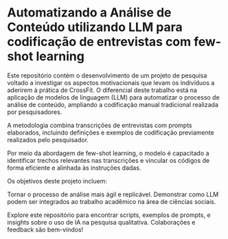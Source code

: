 # Automatizando a Análise de Conteúdo utilizando LLM para codificação de entrevistas com few-shot learning

Este repositório contém o desenvolvimento de um projeto de pesquisa voltado a investigar os aspectos motivacionais que levam os indivíduos a aderirem à prática de CrossFit. O diferencial deste trabalho está na aplicação de modelos de linguagem (LLM) para automatizar o processo de análise de conteúdo, ampliando a codificação manual tradicional realizada por pesquisadores.

A metodologia combina transcrições de entrevistas com prompts elaborados, incluindo definições e exemplos de codificação previamente realizados pelo pesquisador. 

Por meio da abordagem de few-shot learning, o modelo é capacitado a identificar trechos relevantes nas transcrições e vincular os códigos de forma eficiente e alinhada às instruções dadas.

Os objetivos deste projeto incluem:

Tornar o processo de análise mais ágil e replicável.
Demonstrar como LLM podem ser integrados ao trabalho acadêmico na área de ciências sociais.

Explore este repositório para encontrar scripts, exemplos de prompts, e insights sobre o uso de IA na pesquisa qualitativa. Colaborações e feedback são bem-vindos!